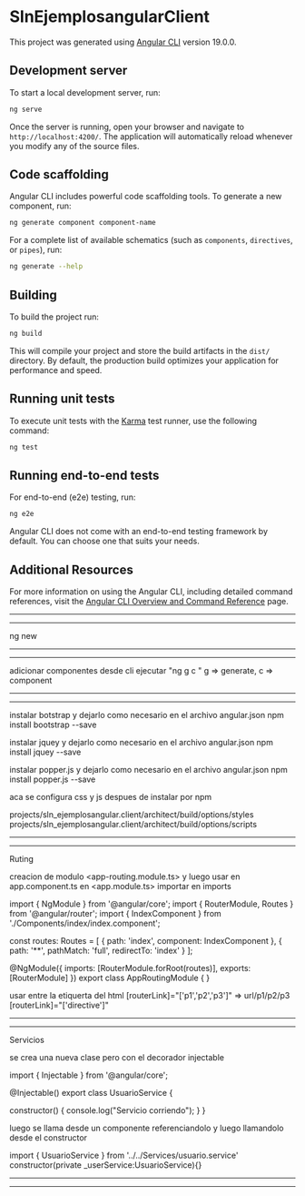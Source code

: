 # SlnEjemplosangularClient

This project was generated using [Angular CLI](https://github.com/angular/angular-cli) version 19.0.0.

## Development server

To start a local development server, run:

```bash
ng serve
```

Once the server is running, open your browser and navigate to `http://localhost:4200/`. The application will automatically reload whenever you modify any of the source files.

## Code scaffolding

Angular CLI includes powerful code scaffolding tools. To generate a new component, run:

```bash
ng generate component component-name
```

For a complete list of available schematics (such as `components`, `directives`, or `pipes`), run:

```bash
ng generate --help
```

## Building

To build the project run:

```bash
ng build
```

This will compile your project and store the build artifacts in the `dist/` directory. By default, the production build optimizes your application for performance and speed.

## Running unit tests

To execute unit tests with the [Karma](https://karma-runner.github.io) test runner, use the following command:

```bash
ng test
```

## Running end-to-end tests

For end-to-end (e2e) testing, run:

```bash
ng e2e
```

Angular CLI does not come with an end-to-end testing framework by default. You can choose one that suits your needs.

## Additional Resources

For more information on using the Angular CLI, including detailed command references, visit the [Angular CLI Overview and Command Reference](https://angular.dev/tools/cli) page.


------------------------------------------------------------------------------------------------------------------------------------------------
------------------------------------------------------------------------------------------------------------------------------------------------

ng new <nombre de mi proyecto nuevo>

------------------------------------------------------------------------------------------------------------------------------------------------
------------------------------------------------------------------------------------------------------------------------------------------------

adicionar componentes desde cli <se ejecuta desde la carpeta raiz del proyecto>
ejecutar "ng g c <ubicacion a partir de app>" g => generate, c => component

------------------------------------------------------------------------------------------------------------------------------------------------
------------------------------------------------------------------------------------------------------------------------------------------------

instalar botstrap y dejarlo como necesario en el archivo angular.json
npm install bootstrap --save

instalar jquey y dejarlo como necesario en el archivo angular.json
npm install jquey --save

instalar popper.js y dejarlo como necesario en el archivo angular.json
npm install popper.js --save

aca se configura css y js despues de instalar por npm

projects/sln_ejemplosangular.client/architect/build/options/styles
projects/sln_ejemplosangular.client/architect/build/options/scripts

------------------------------------------------------------------------------------------------------------------------------------------------
------------------------------------------------------------------------------------------------------------------------------------------------

Ruting

creacion de modulo <app-routing.module.ts> y luego usar <roouter-outlet></roouter-outlet> en app.component.ts
en <app.module.ts> importar en imports <AppRoutingModule>

import { NgModule } from '@angular/core';
import { RouterModule, Routes } from '@angular/router';
import { IndexComponent } from './Components/index/index.component';

const routes: Routes = [
  { path: 'index', component: IndexComponent },
  { path: '**', pathMatch: 'full', redirectTo: 'index' }
];

@NgModule({
  imports: [RouterModule.forRoot(routes)],
  exports: [RouterModule]
})
export class AppRoutingModule { }


usar entre la etiquerta del html [routerLink]="['p1','p2','p3']" => url/p1/p2/p3
[routerLink]="['directive']"


------------------------------------------------------------------------------------------------------------------------------------------------
------------------------------------------------------------------------------------------------------------------------------------------------

Servicios

se crea una nueva clase pero con el decorador injectable

import { Injectable } from '@angular/core';

@Injectable()
export class UsuarioService {

  constructor() {
    console.log("Servicio corriendo");
  }
}

luego se llama desde un componente referenciandolo y luego llamandolo desde el constructor

import { UsuarioService } from '../../Services/usuario.service'
constructor(private _userService:UsuarioService){}

------------------------------------------------------------------------------------------------------------------------------------------------
------------------------------------------------------------------------------------------------------------------------------------------------
